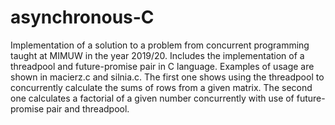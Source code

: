 # asynchronous-C
Implementation of a solution to a problem from concurrent programming taught at MIMUW in the year 2019/20. Includes the implementation of a threadpool and future-promise pair in C language. Examples of usage are shown in macierz.c and silnia.c. The first one shows using the threadpool to concurrently calculate the sums of rows from a given matrix. The second one calculates a factorial of a given number concurrently with use of future-promise pair and threadpool.
